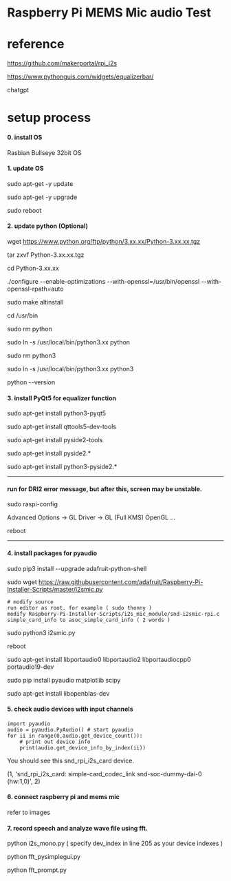 # Raspberry Pi MEMS Mic audio Test
# reference 
https://github.com/makerportal/rpi_i2s

https://www.pythonguis.com/widgets/equalizerbar/

chatgpt


# setup process
#### 0. install OS

Rasbian Bullseye 32bit OS


#### 1. update OS

sudo apt-get -y update

sudo apt-get -y upgrade

sudo reboot

#### 2. update python (Optional)

wget https://www.python.org/ftp/python/3.xx.xx/Python-3.xx.xx.tgz

tar zxvf Python-3.xx.xx.tgz

cd Python-3.xx.xx

./configure --enable-optimizations --with-openssl=/usr/bin/openssl --with-openssl-rpath=auto

sudo make altinstall

cd /usr/bin

sudo rm python

sudo ln -s /usr/local/bin/python3.xx python

sudo rm python3

sudo ln -s /usr/local/bin/python3.xx python3

python --version



#### 3. install PyQt5 for equalizer function

sudo apt-get install python3-pyqt5

sudo apt-get install qttools5-dev-tools

sudo apt-get install pyside2-tools

sudo apt-get install pyside2.*

sudo apt-get install python3-pyside2.*

---
#### run for DRI2 error message, but after this, screen may be unstable. 
sudo raspi-config

Advanced Options -> GL Driver -> GL (Full KMS) OpenGL ...

reboot

---


#### 4. install packages for pyaudio 

sudo pip3 install --upgrade adafruit-python-shell</br>

sudo wget https://raw.githubusercontent.com/adafruit/Raspberry-Pi-Installer-Scripts/master/i2smic.py</br>

    # modify source
    run editor as root. for example ( sudo thonny )
    modify Raspberry-Pi-Installer-Scripts/i2s_mic_module/snd-i2smic-rpi.c
    simple_card_info to asoc_simple_card_info ( 2 words )
    
sudo python3 i2smic.py</br>

reboot

sudo apt-get install libportaudio0 libportaudio2 libportaudiocpp0 portaudio19-dev</br>

sudo pip install pyaudio matplotlib scipy</br>

sudo apt-get install libopenblas-dev

#### 5. check audio devices with input channels

    import pyaudio
    audio = pyaudio.PyAudio() # start pyaudio
    for ii in range(0,audio.get_device_count()):
        # print out device info
        print(audio.get_device_info_by_index(ii))

You should see this snd_rpi_i2s_card device.

(1, 'snd_rpi_i2s_card: simple-card_codec_link snd-soc-dummy-dai-0 (hw:1,0)', 2)

#### 6. connect raspberry pi and mems mic

refer to images


#### 7. record speech and analyze wave file using fft.
python i2s_mono.py  ( specify dev_index in line 205 as your device indexes )

python fft_pysimplegui.py

python fft_prompt.py
